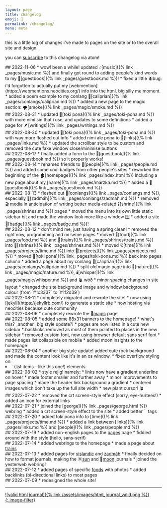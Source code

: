 ```yaml
---
layout: page
title: changelog
emoji: 📜
permalink: /changelog/
menu: meta
---
```

this is a little log of changes i've made to pages on the site or to the overall site and design.

you can [subscribe](https://journal.miso.town/atom?url=https://marzka.cafe/changelog) to this changelog via atom!

<article markdown="1">
## 2022-11-06
* wow! been a while! updated 🎶[music]({% link _pages/music.md %}) and finally got round to adding people's kind words to my 📘[guestbook]({% link _pages/guestbook.md %})!
* fixed a little 🪲bug: i'd forgotten to actually put my [webmention](https://webmentions.neocities.org/) info into the html. big silly me moment.
* added a poem example to my conlang 🍑[caliprian]({% link _pages/conlangs/caliprian.md %})
* added a new page to the magic section: 🌪️[smoke]({% link _pages/magic/smoke.md %})
</article>

<article markdown="1">
## 2022-08-31
* updated 🌱[toki pona]({% link _pages/toki-pona.md %}) with more nimi sin that i use, and updates to some definitions
* added a page for 🪶[writings]({% link _pages/writings.md %})
</article>

<article markdown="1">
## 2022-08-30
* updated 🌱[toki pona]({% link _pages/toki-pona.md %}) with way more fleshed out info
* added nimi ale pona to 🔗[links]({% link _pages/links.md %})
* updated the scrollbar style to be custom and removed the cute fake window close/minimise buttons
</article>

<article markdown="1">
## 2022-08-17
* finally added a form to the 📘[guestbook]({% link _pages/guestbook.md %}) so it properly works!
</article>

<article markdown="1">
## 2022-08-14
* renamed friends to 💚[people]({% link _pages/people.md %}) and added some cool badges from other people's sites
* reworked the beginning of the 🏠️[homepage]({% link _pages/index.html %}) including a new page about my [name]({% link _pages/marzka.md %})
* added a 📘[guestbook]({% link _pages/guestbook.md %})
</article>

<article markdown="1">
## 2022-08-13
* fleshed out 🦜[conlangs]({% link _pages/conlangs.md %}), especially 🍵[zadmáh]({% link _pages/conlangs/zadmah.md %})
* removed 🎬️ media in anticipation of writing better media-related 🕯️[shrine]({% link _pages/shrines.md %}) pages
* moved the menu into its own little static sidebar bit and made the window look more like a window 🪟
* added a site 🏅[badge]({% link _pages/badge.md %})!
</article>

<article markdown="1">
## 2022-08-12
* don't mind me, just having a spring clean!
    * removed the right now, programming and mi seme pages
    * moved 🍏[food]({% link _pages/food.md %}) and 🚅[trains]({% link _pages/shrines/trains.md %}) into 🍜[shrines]({% link _pages/shrines.md %})
    * moved ⏰[time]({% link _pages/projects/time.md %}) into 🎷[projects]({% link _pages/projects.md %})
    * moved 🌱[toki pona]({% link _pages/toki-pona.md %}) back into pages column
* added a page about my conlang 🍑[caliprian]({% link _pages/conlangs/caliprian.md %})
* split old magic page into 🌼[nature]({% link _pages/magic/nature.md %}), 🕯️[whisper]({% link _pages/magic/whisper.md %}) and 🪴 wóð
* minor spacing changes in site layout
* changed the site background image and window background colour (from `#1c3337` to `#1f2d39`)
</article>

<article markdown="1">
## 2022-08-11
* completely migrated and rewrote the site!
    * now using [jekyll](https://jekyllrb.com/) to generate a static site
    * now hosting via neocities because cute community
</article>

<article markdown="1">
## 2022-08-06
* completely rewrote the 🌿<a href="{% link _pages/magic/nature.md %}">magic</a> page
</article>

<article markdown="1">
## 2022-08-05
* added some 88x31 banners to the homepage!
* what's this? _another_ big style update?!
    * pages are now listed in a cute new sidebar
    * backlinks removed as most of them pointed to places in the new sidebar
    * removed custom font, now using browser default sans serif font
    * made pages list collapsible on mobile
* added moon insights to the homepage
</article>

<article markdown="1">
## 2022-08-04
* another big style update! added cute rock background and made the content look like it's in an os window.
* fixed overflow styling on `<li>` (list items - like this one!) elements
</article>

<article markdown="1">
## 2022-08-02
* style rejig! namely:
    * links now have a gradient underline on hover
    * made footer smaller and further away
    * minor improvements to page spacing
    * made the header link background a gradient
    * centered images which don't take up the full site width
    * new plant cursor! 🪴
</article>

<article markdown="1">
## 2022-07-22
* removed the crt screen-style effect (sorry, eye-hurtees!)
* added an icon for external links
</article>

<article markdown="1">
## 2022-07-21
* joined the [george]({% link _pages/george.html %}) webring
* added a crt screen-style effect to the site
* added better `<meta>` tags
</article>

<article markdown="1">
## 2022-07-20
* added toki pona info to [time]({% link _pages/projects/time.md %})
* added a link between [links]({% link _pages/links.md %}) and [people]({% link _pages/people.md %})
</article>

<article markdown="1">
## 2022-07-19
* added non-english pages to the <a href="/pages">pages</a> page
* fiddled around with the style (hello, sans-serif)
</article>

<article markdown="1">
## 2022-07-14
* added webrings to the homepage
* made a page about <a href="/trains">trains</a>
</article>

<article markdown="1">
## 2022-07-13
* added pages for <a href="/vislandic">vislandic</a> and <a href="/zadmah">zadmáh</a>
* finally decided on how to format journals, making the ☀️<a href="/journal/sun">sun</a> and 🌙<a href="/journal/moon">moon</a> journals
* joined the yesterweb webring!
</article>

<article markdown="1">
## 2022-07-12
* added pages of specific <a href="/food">foods</a> with photos
* added backlinks (bi-directional links) to most pages
</article>

<article markdown="1">
## 2022-07-09
* redesigned the whole site!
</article>

---

[![valid html journal]({% link /assets/images/html_journal_valid.png %}){:.image-filter}](https://journal.miso.town)